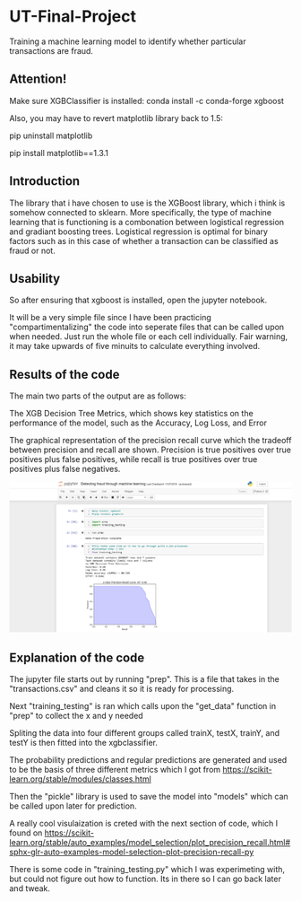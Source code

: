 # UT-Final-Project
Training a machine learning model to identify whether particular transactions are fraud.
## Attention!
Make sure XGBClassifier is installed: conda install -c conda-forge xgboost

Also, you may have to revert matplotlib library back to 1.5:

pip uninstall matplotlib

pip install matplotlib==1.3.1



## Introduction
The library that i have chosen to use is the XGBoost library, which i think is somehow connected to sklearn.
More specifically, the type of machine learning that is functioning is a combonation between logistical regression and gradiant boosting trees.
Logistical regression is optimal for binary factors such as in this case of whether a transaction can be classified as fraud or not.



## Usability
So after ensuring that xgboost is installed, open the jupyter notebook.

It will be a very simple file since I have been practicing "compartimentalizing" the code into seperate files that can be called
upon when needed. Just run the whole file or each cell individually. Fair warning, it may take upwards of five minuits to calculate everything involved.



## Results of the code
The main two parts of the output are as follows:

The XGB Decision Tree Metrics, which shows key statistics on the performance of the model, such as the Accuracy, Log Loss, and Error

The graphical representation of the precision recall curve which the tradeoff between precision and recall are shown.
Precision is true positives over true positives plus false positives, while recall is true positives over true positives plus false negatives.

![image](images/howits%20suppose%20to%20work.png)



## Explanation of the code
The jupyter file starts out by running "prep". This is a file that takes in the "transactions.csv" and cleans it so it is ready for processing.

Next "training_testing" is ran which calls upon the "get_data" function in "prep" to collect the x and y needed

Spliting the data into four different groups called trainX, testX, trainY, and testY is then fitted into the xgbclassifier.

The probability predictions and regular predictions are generated and used to be the basis of three different metrics which I got from https://scikit-learn.org/stable/modules/classes.html

Then the "pickle" library is used to save the model into "models" which can be called upon later for prediction.

A really cool visulaization is creted with the next section of code, which I found on https://scikit-learn.org/stable/auto_examples/model_selection/plot_precision_recall.html#sphx-glr-auto-examples-model-selection-plot-precision-recall-py

There is some code in "training_testing.py" which I was experimeting with, but could not figure out how to function. Its in there so I can go back later and tweak.
